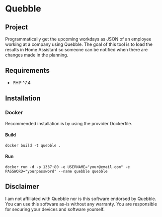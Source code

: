 # Quebble

## Project

Programmatically get the upcoming workdays as JSON of an employee working at a company using Quebble.
The goal of this tool is to load the results in Home Assistant so someone can be notified when there are changes made in the planning.

## Requirements

- PHP ^7.4

## Installation

### Docker

Recommended installation is by using the provider Dockerfile. 

#### Build
`docker build -t quebble .`

#### Run
`docker run -d -p 1337:80 -e USERNAME="your@email.com" -e PASSWORD="yourpassword" --name quebble quebble`

## Disclaimer

I am not affiliated with Quebble nor is this software endorsed by Quebble.
You can use this software as-is without any warranty.
You are responsible for securing your devices and software yourself.
